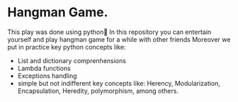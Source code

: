 # Hangman Game.
This play was done using python🐍
In this repository you can entertain yourself and play hangman game for a while with other friends
Moreover we put in practice key python concepts like:

* List and dictionary comprenhensions
* Lambda functions
* Exceptions handling
* simple but not indifferent key concepts like: Herency, Modularization, Encapsulation, Heredity, polymorphism, among others.
